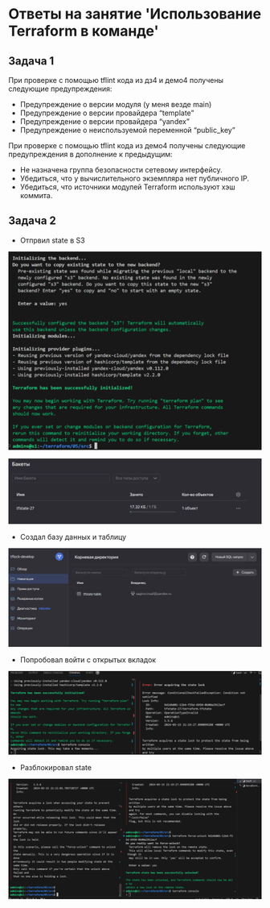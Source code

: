 # Ответы на занятие 'Использование Terraform в команде'

## Задача 1
При проверке с помощью tflint кода из дз4 и демо4 получены следующие предупреждения:
- Предупреждение о версии модуля (у меня везде main)
- Предупреждение о версии провайдера “template”
- Предупреждение о версии провайдера “yandex”
- Предупреждение о неиспользуемой переменной “public_key”

При проверке с помощью tflint кода из демо4 получены следующие предупреждения в дополнение к предыдущим:
- Не назначена группа безопасности сетевому интерфейсу.
- Убедиться, что у вычислительного экземпляра нет публичного IP.
- Убедиться, что источники модулей Terraform используют хэш коммита.


## Задача 2
- Отпрвил state в S3

![image](https://github.com/mimimimimimimimimimimi/terraform/raw/main/05/files/z2.1.png)

![image](https://github.com/mimimimimimimimimimimi/terraform/raw/main/05/files/z2.2.png)

- Создал базу данных и таблицу

![image](https://github.com/mimimimimimimimimimimi/terraform/raw/main/05/files/z2.3.png)

- Попробовал войти с открытых вкладок

![image](https://github.com/mimimimimimimimimimimi/terraform/raw/main/05/files/z2.4.png)

- Разблокировал state

![image](https://github.com/mimimimimimimimimimimi/terraform/raw/main/05/files/z2.5.png)